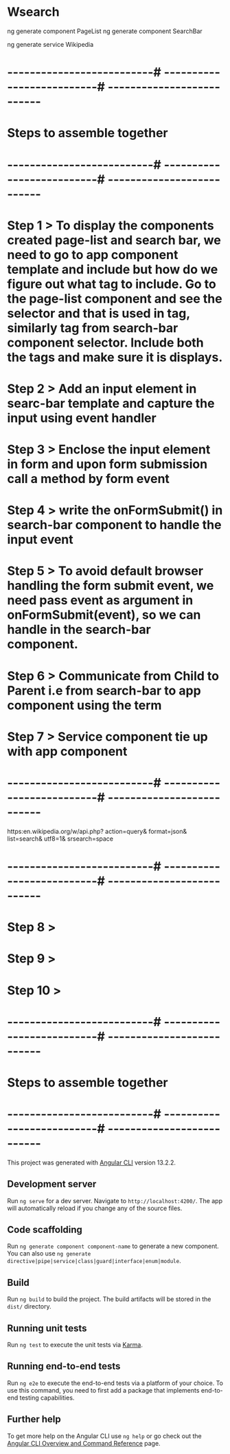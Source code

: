 # Wsearch

ng generate component PageList
ng generate component SearchBar

ng generate service Wikipedia

# --------------------------# --------------------------# --------------------------
# Steps to assemble together
# --------------------------# --------------------------# --------------------------

# Step 1 > To display the components created page-list and search bar, we need to go to app component template and include but how do we figure out what tag to include. Go to the page-list component and see the selector and that is used in tag<app-page-list>, similarly <app-search-bar> tag from search-bar component selector. Include both the tags and make sure it is displays.

# Step 2 > Add an input element in searc-bar template and capture the input using event handler

# Step 3 > Enclose the input element in form and upon form submission call a method by form event

# Step 4 > write the onFormSubmit() in search-bar component to handle the input event

# Step 5 > To avoid default browser handling the form submit event, we need pass event as argument in onFormSubmit(event), so we can handle in the search-bar component.

# Step 6 > Communicate from Child to Parent i.e from search-bar to app component using the term

# Step 7 > Service component tie up with app component
# --------------------------# --------------------------# --------------------------
https:en.wikipedia.org/w/api.php?
action=query&
format=json&
list=search&
utf8=1&
srsearch=space
# --------------------------# --------------------------# --------------------------

# Step 8 >
# Step 9 >
# Step 10 >

# --------------------------# --------------------------# --------------------------
# Steps to assemble together
# --------------------------# --------------------------# --------------------------
This project was generated with [Angular CLI](https://github.com/angular/angular-cli) version 13.2.2.

## Development server

Run `ng serve` for a dev server. Navigate to `http://localhost:4200/`. The app will automatically reload if you change any of the source files.

## Code scaffolding

Run `ng generate component component-name` to generate a new component. You can also use `ng generate directive|pipe|service|class|guard|interface|enum|module`.

## Build

Run `ng build` to build the project. The build artifacts will be stored in the `dist/` directory.

## Running unit tests

Run `ng test` to execute the unit tests via [Karma](https://karma-runner.github.io).

## Running end-to-end tests

Run `ng e2e` to execute the end-to-end tests via a platform of your choice. To use this command, you need to first add a package that implements end-to-end testing capabilities.

## Further help

To get more help on the Angular CLI use `ng help` or go check out the [Angular CLI Overview and Command Reference](https://angular.io/cli) page.
